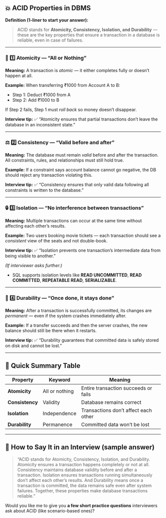 ## 💥 ACID Properties in DBMS

**Definition (1-liner to start your answer):**

> ACID stands for **Atomicity, Consistency, Isolation, and Durability** — these are the key properties that ensure a transaction in a database is reliable, even in case of failures.

---

### 🧩 1️⃣ **Atomicity — “All or Nothing”**

**Meaning:**
A transaction is *atomic* — it either completes fully or doesn’t happen at all.

**Example:**
When transferring ₹1000 from Account A to B:

* Step 1: Deduct ₹1000 from A
* Step 2: Add ₹1000 to B

If Step 2 fails, Step 1 must *roll back* so money doesn’t disappear.

**Interview tip:**
✅ “Atomicity ensures that partial transactions don’t leave the database in an inconsistent state.”

---

### ⚖️ 2️⃣ **Consistency — “Valid before and after”**

**Meaning:**
The database must remain *valid* before and after the transaction.
All constraints, rules, and relationships must still hold true.

**Example:**
If a constraint says account balance cannot go negative, the DB should reject any transaction violating this.

**Interview tip:**
✅ “Consistency ensures that only valid data following all constraints is written to the database.”

---

### 🔒 3️⃣ **Isolation — “No interference between transactions”**

**Meaning:**
Multiple transactions can occur at the same time without affecting each other’s results.

**Example:**
Two users booking movie tickets — each transaction should see a *consistent* view of the seats and not double-book.

**Interview tip:**
✅ “Isolation prevents one transaction’s intermediate data from being visible to another.”

*(If interviewer asks further:)*

* SQL supports isolation levels like **READ UNCOMMITTED**, **READ COMMITTED**, **REPEATABLE READ**, **SERIALIZABLE**.

---

### 💾 4️⃣ **Durability — “Once done, it stays done”**

**Meaning:**
After a transaction is successfully committed, its changes are *permanent* — even if the system crashes immediately after.

**Example:**
If a transfer succeeds and then the server crashes, the new balance should still be there when it restarts.

**Interview tip:**
✅ “Durability guarantees that committed data is safely stored on disk and cannot be lost.”

---

## 🧠 Quick Summary Table

| Property        | Keyword        | Meaning                              |
| --------------- | -------------- | ------------------------------------ |
| **Atomicity**   | All or nothing | Entire transaction succeeds or fails |
| **Consistency** | Validity       | Database remains correct             |
| **Isolation**   | Independence   | Transactions don’t affect each other |
| **Durability**  | Permanence     | Committed data won’t be lost         |

---

## 💬 How to Say It in an Interview (sample answer)

> “ACID stands for Atomicity, Consistency, Isolation, and Durability.
> Atomicity ensures a transaction happens completely or not at all.
> Consistency maintains database validity before and after a transaction.
> Isolation ensures transactions running simultaneously don’t affect each other’s results.
> And Durability means once a transaction is committed, the data remains safe even after system failures.
> Together, these properties make database transactions reliable.”


Would you like me to give you **a few short practice questions** interviewers ask about ACID (like scenario-based ones)?
